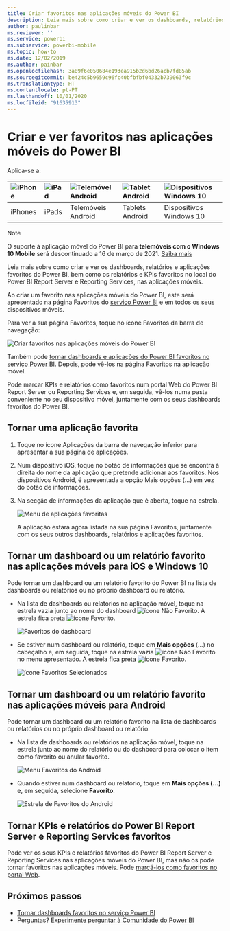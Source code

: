 ```yaml
---
title: Criar favoritos nas aplicações móveis do Power BI
description: Leia mais sobre como criar e ver os dashboards, relatórios e aplicações favoritos do Power BI, bem como relatórios e KPIs do Power BI Report Server e Reporting Services, nas aplicações móveis.
author: paulinbar
ms.reviewer: ''
ms.service: powerbi
ms.subservice: powerbi-mobile
ms.topic: how-to
ms.date: 12/02/2019
ms.author: painbar
ms.openlocfilehash: 3a89f6e050684e193ea915b2d6bd26acb7fd85ab
ms.sourcegitcommit: be424c5b9659c96fc40bfbfbf04332b739063f9c
ms.translationtype: HT
ms.contentlocale: pt-PT
ms.lasthandoff: 10/01/2020
ms.locfileid: "91635913"
---
```

# <a name="make-and-view-favorites-in-the-power-bi-mobile-apps"></a>Criar e ver favoritos nas aplicações móveis do Power BI
Aplica-se a:

| ![iPhone](./media/mobile-apps-favorites/iphone-logo-50-px.png) | ![iPad](./media/mobile-apps-favorites/ipad-logo-50-px.png) | ![Telemóvel Android](./media/mobile-apps-favorites/android-phone-logo-50-px.png) | ![Tablet Android](./media/mobile-apps-favorites/android-tablet-logo-50-px.png) | ![Dispositivos Windows 10](./media/mobile-apps-favorites/win-10-logo-50-px.png) |
|:--- |:--- |:--- |:--- |:--- |
| iPhones |iPads |Telemóveis Android |Tablets Android |Dispositivos Windows 10 |

>[!NOTE]
>O suporte à aplicação móvel do Power BI para **telemóveis com o Windows 10 Mobile** será descontinuado a 16 de março de 2021. [Saiba mais](/legal/powerbi/powerbi-mobile/power-bi-mobile-app-end-of-support-for-windows-phones)

Leia mais sobre como criar e ver os dashboards, relatórios e aplicações favoritos do Power BI, bem como os relatórios e KPIs favoritos no local do Power BI Report Server e Reporting Services, nas aplicações móveis.

Ao criar um favorito nas aplicações móveis do Power BI, este será apresentado na página Favoritos do [serviço Power BI](https://powerbi.com) e em todos os seus dispositivos móveis.

Para ver a sua página Favoritos, toque no ícone Favoritos da barra de navegação:

![Criar favoritos nas aplicações móveis do Power BI](./media/mobile-apps-favorites/power-bi-android-favorites-reports.png)


Também pode [tornar dashboards e aplicações do Power BI favoritos no serviço Power BI](../end-user-favorite.md). Depois, pode vê-los na página Favoritos na aplicação móvel.

Pode marcar KPIs e relatórios como favoritos num portal Web do Power BI Report Server ou Reporting Services e, em seguida, vê-los numa pasta conveniente no seu dispositivo móvel, juntamente com os seus dashboards favoritos do Power BI.

## <a name="make-an-app-a-favorite"></a>Tornar uma aplicação favorita
1. Toque no ícone Aplicações da barra de navegação inferior para apresentar a sua página de aplicações.

2. Num dispositivo iOS, toque no botão de informações que se encontra à direita do nome da aplicação que pretende adicionar aos favoritos. Nos dispositivos Android, é apresentada a opção Mais opções (...) em vez do botão de informações. 

3. Na secção de informações da aplicação que é aberta, toque na estrela.
   
    ![Menu de aplicações favoritas](./media/mobile-apps-favorites/power-bi-android-favorite-app-ellipsis.png)
   
    A aplicação estará agora listada na sua página Favoritos, juntamente com os seus outros dashboards, relatórios e aplicações favoritos.
   
## <a name="make-a-dashboard-or-report-a-favorite-in-the-ios-and-windows-10-mobile-apps"></a>Tornar um dashboard ou um relatório favorito nas aplicações móveis para iOS e Windows 10
Pode tornar um dashboard ou um relatório favorito do Power BI na lista de dashboards ou relatórios ou no próprio dashboard ou relatório.

* Na lista de dashboards ou relatórios na aplicação móvel, toque na estrela vazia junto ao nome do dashboard ![ícone Não Favorito](./././media/mobile-apps-favorites/power-bi-mobile-not-favorite-icon.png). A estrela fica preta ![ícone Favorito](./././media/mobile-apps-favorites/power-bi-mobile-favorite-selected-black.png).
  
    ![Favoritos do dashboard](./media/mobile-apps-favorites/power-bi-mobile-make-dashboard-favorite.png)
* Se estiver num dashboard ou relatório, toque em **Mais opções** (...) no cabeçalho e, em seguida, toque na estrela vazia ![ícone Não Favorito](./././media/mobile-apps-favorites/power-bi-mobile-not-favorite-icon.png) no menu apresentado. A estrela fica preta ![ícone Favorito](./././media/mobile-apps-favorites/power-bi-mobile-favorite-selected-black.png).
  
    ![ícone Favoritos Selecionados](./media/mobile-apps-favorites/power-bi-mobile-favorite-selected.png)

## <a name="make-a-dashboard-or-report-a-favorite-in-the-android-mobile-apps"></a>Tornar um dashboard ou um relatório favorito nas aplicações móveis para Android
Pode tornar um dashboard ou um relatório favorito na lista de dashboards ou relatórios ou no próprio dashboard ou relatório.

* Na lista de dashboards ou relatórios na aplicação móvel, toque na estrela junto ao nome do relatório ou do dashboard para colocar o item como favorito ou anular favorito.
  
    ![Menu Favoritos do Android](./media/mobile-apps-favorites/power-bi-android-make-favorite.png)

* Quando estiver num dashboard ou relatório, toque em **Mais opções (...)** e, em seguida, selecione **Favorito**.
  
    ![Estrela de Favoritos do Android](./media/mobile-apps-favorites/power-bi-android-favorite-in-dashboard.png)

## <a name="make-favorite-power-bi-report-server-and-reporting-services-reports-and-kpis"></a>Tornar KPIs e relatórios do Power BI Report Server e Reporting Services favoritos
Pode ver os seus KPIs e relatórios favoritos do Power BI Report Server e Reporting Services nas aplicações móveis do Power BI, mas não os pode tornar favoritos nas aplicações móveis. Pode [marcá-los como favoritos no portal Web](../../report-server/tutorial-explore-report-server-web-portal.md#tag-your-favorites). 

## <a name="next-steps"></a>Próximos passos
* [Tornar dashboards favoritos no serviço Power BI](../end-user-favorite.md) 
* Perguntas? [Experimente perguntar à Comunidade do Power BI](https://community.powerbi.com/)